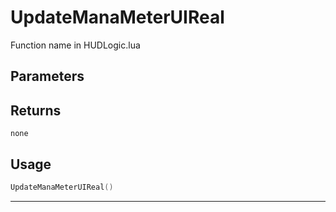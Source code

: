 # UpdateManaMeterUIReal
Function name in HUDLogic.lua
## Parameters

## Returns
`none`
## Usage
```lua
UpdateManaMeterUIReal()
```
---
